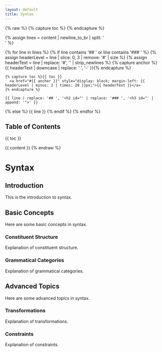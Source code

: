 ```yaml
---
layout: default
title: Syntax
---
```


{% raw %}
{% capture toc %}
{% endcapture %}

{% assign lines = content | newline_to_br | split: '<br />' %}

{% for line in lines %}
  {% if line contains '## ' or line contains '### ' %}
    {% assign headerLevel = line | slice: 0, 3 | remove: '#' | size %}
    {% assign headerText = line | replace: '#', '' | strip_newlines %}
    {% capture anchor %}{{ headerText | downcase | replace: ' ', '-' }}{% endcapture %}

    {% capture toc %}{{ toc }}
      <a href="#{{ anchor }}" style="display: block; margin-left: {{ headerLevel | minus: 2 | times: 20 }}px;">{{ headerText }}</a>
    {% endcapture %}

    {{ line | replace: '## ', '<h2 id="' | replace: '### ', '<h3 id="' | append: '">' }}
  {% else %}
    {{ line }}
  {% endif %}
{% endfor %}

<div id="toc">
  <h2>Table of Contents</h2>
  {{ toc }}
</div>

{{ content }}
{% endraw %}

# Syntax

## Introduction

This is the introduction to syntax.

## Basic Concepts

Here are some basic concepts in syntax.

### Constituent Structure

Explanation of constituent structure.

### Grammatical Categories

Explanation of grammatical categories.

## Advanced Topics

Here are some advanced topics in syntax.

### Transformations

Explanation of transformations.

### Constraints

Explanation of constraints.